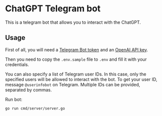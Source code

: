 # ChatGPT Telegram bot

This is a telegram bot that allows you to interact with the ChatGPT.

## Usage

First of all, you will need a [Telegram Bot token](https://core.telegram.org/bots#6-botfather)
and an [OpenAI API key](https://beta.openai.com/account/api-keys).

Then you need to copy the `.env.sample` file to `.env` and fill it with your credentials.

You can also specify a list of Telegram user IDs.
In this case, only the specified users will be allowed to interact with the bot.
To get your user ID, message `@userinfobot` on Telegram.
Multiple IDs can be provided, separated by commas.

Run bot:

```sh
go run cmd/server/server.go
```